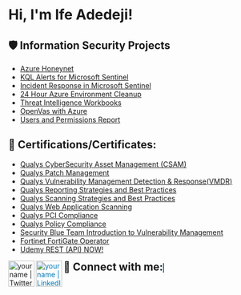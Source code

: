 <h1>Hi, I'm Ife Adedeji! <a href="https://www.linkedin.com/in/ife-adedeji/"> </a>
 
<h2>🛡️ Information Security Projects</h2>
 
- [Azure Honeynet](https://github.com/ifeoluwapoadedeji/Azure-Projects/blob/main/Azure%20Honeynet%20936b79dcde644c74ae5e9277e9de63b7.md)
- [KQL Alerts for Microsoft Sentinel](https://github.com/ifeoluwapoadedeji/Azure-Projects/blob/main/KQL%20Alerts%20for%20Microsoft%20Senteniel%208ccd6fd62bc04d01854d713be641c65f.md)
- [Incident Response in Microsoft Sentinel](https://github.com/ifeoluwapoadedeji/Azure-Projects/blob/main/Incident%20Response%20in%20Microsoft%20Sentinel%206f0eb6184ba04cae92055fa0ec22d567.md)
- [24 Hour Azure Environment Cleanup](https://github.com/ifeoluwapoadedeji/Azure-Projects/blob/main/Azure%20Environment%20BEFORE%20Securing%20AND%20then%20AFTER%20a7b5a7d157a8409d9bf0897c9a379a40.md)
- [Threat Intelligence Workbooks](https://github.com/ifeoluwapoadedeji/Azure-Projects/blob/main/Workbooks%2026e3b15b4e7441279f9466a130691d01.md)
- [OpenVas with Azure](https://github.com/ifeoluwapoadedeji/Azure-Projects/blob/main/OpenVAS%20ea50d5bcbead4708827f2d89ddcd3ffd.md)
- [Users and Permissions Report](https://github.com/ifeoluwapoadedeji/Azure-Projects/blob/main/Users%207c2c70e416eb4617824c1a0764e97b5b.md)

<h2>📜 Certifications/Certificates:</h2>
 
  - [Qualys CyberSecurity Asset Management (CSAM)](https://github.com/ifeoluwapoadedeji/Qualifications/blob/main/coursecompletion%20CSAM%20(1).pdf)
  - [Qualys Patch Management](https://github.com/ifeoluwapoadedeji/Qualifications/blob/main/coursecompletion%20Patch%20Management%20(2).pdf)
  - [Qualys Vulnerability Management Detection & Response(VMDR)](https://github.com/ifeoluwapoadedeji/Qualifications/blob/main/coursecompletion.pdf)
  - [Qualys Reporting Strategies and Best Practices](https://github.com/ifeoluwapoadedeji/Qualifications/blob/main/coursecompletion%20Reporting%20(2).pdf)
  - [Qualys Scanning Strategies and Best Practices](https://github.com/ifeoluwapoadedeji/Qualifications/blob/main/coursecompletion%20Scanning%20(1).pdf)
  - [Qualys Web Application Scanning](https://github.com/ifeoluwapoadedeji/Qualifications/blob/main/coursecompletion%20Web%20Application.pdf)
  - [Qualys PCI Compliance](https://github.com/ifeoluwapoadedeji/Qualifications/blob/main/coursecompletion%20PCI%20Compliance%20(3).pdf)
  - [Qualys Policy Compliance](https://github.com/ifeoluwapoadedeji/Qualifications/blob/main/coursecompletion%20%20Policy%20Compliance(3).pdf)
  - [Security Blue Team Introduction to Vulnerability Management](https://github.com/ifeoluwapoadedeji/Qualifications/blob/main/Introduction%20to%20Vulnerability%20Management-course.pdf)
  - [Fortinet FortiGate Operator](https://github.com/ifeoluwapoadedeji/pictures/blob/main/Course_Completion_Certificate.pdf)
  - [Udemy REST (API) NOW!](https://github.com/ifeoluwapoadedeji/pictures/blob/main/UC-8adb653b-5db2-484f-81c4-45a3d68cfe2d.pdf)
    
<h2 style="display: inline;">🤳 Connect with me:</h2>
<a href="https://twitter.com/adedeji_i2213"><img align="left" alt="yourname | Twitter" width="52px" src="https://static.dezeen.com/uploads/2023/07/x-logo-twitter-elon-musk_dezeen_2364_col_0.jpg" /></a>
<a href="https://linkedin.com/in/ife-adedeji/" style="color: #0077B5; border: 1px solid #0077B5;">
  <img align="left" alt="yourname | LinkedIn" width="52px" src="https://pngmind.com/wp-content/uploads/2019/08/Linkedin-Logo-Png-Transparent-Background-1.png" />
</a>


